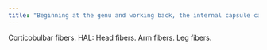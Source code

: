 ```yaml
---
title: "Beginning at the genu and working back, the internal capsule carries somatotopically organized fibers"
---
```

Corticobulbar fibers. HAL: Head fibers. Arm fibers. Leg fibers.

